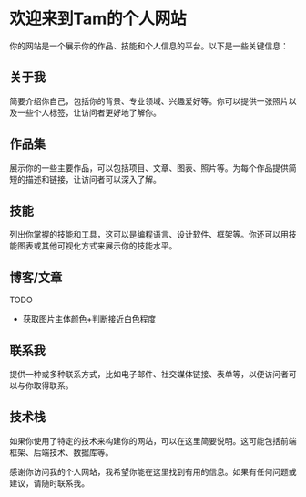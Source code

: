 # 欢迎来到Tam的个人网站

你的网站是一个展示你的作品、技能和个人信息的平台。以下是一些关键信息：

## 关于我

简要介绍你自己，包括你的背景、专业领域、兴趣爱好等。你可以提供一张照片以及一些个人标签，让访问者更好地了解你。

## 作品集

展示你的一些主要作品，可以包括项目、文章、图表、照片等。为每个作品提供简短的描述和链接，让访问者可以深入了解。

## 技能

列出你掌握的技能和工具，这可以是编程语言、设计软件、框架等。你还可以用技能图表或其他可视化方式来展示你的技能水平。

## 博客/文章
TODO 
- 获取图片主体颜色+判断接近白色程度

## 联系我

提供一种或多种联系方式，比如电子邮件、社交媒体链接、表单等，以便访问者可以与你取得联系。

## 技术栈

如果你使用了特定的技术来构建你的网站，可以在这里简要说明。这可能包括前端框架、后端技术、数据库等。

感谢你访问我的个人网站，我希望你能在这里找到有用的信息。如果有任何问题或建议，请随时联系我。

